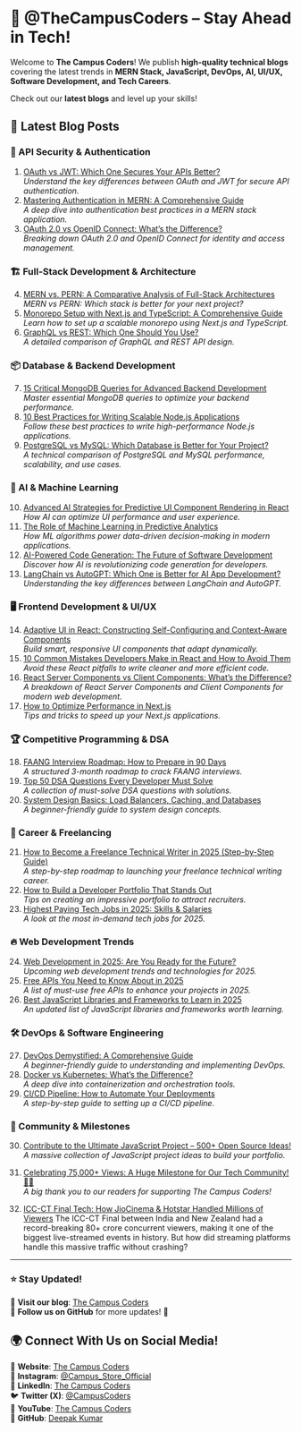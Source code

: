 # 🚀 @TheCampusCoders – Stay Ahead in Tech!

Welcome to **The Campus Coders**! We publish **high-quality technical blogs** covering the latest trends in **MERN Stack, JavaScript, DevOps, AI, UI/UX, Software Development, and Tech Careers**.  

Check out our **latest blogs** and level up your skills!  

## 📢 Latest Blog Posts  

### 🔐 API Security & Authentication  
1. [OAuth vs JWT: Which One Secures Your APIs Better?](https://www.thecampuscoders.com/blogs/oauth-vs-jwt)  
   _Understand the key differences between OAuth and JWT for secure API authentication._  
2. [Mastering Authentication in MERN: A Comprehensive Guide]()  
   _A deep dive into authentication best practices in a MERN stack application._  
3. [OAuth 2.0 vs OpenID Connect: What’s the Difference?]()  
   _Breaking down OAuth 2.0 and OpenID Connect for identity and access management._  

### 🏗️ Full-Stack Development & Architecture  
4. [MERN vs. PERN: A Comparative Analysis of Full-Stack Architectures](https://www.thecampuscoders.com/blogs/mern-vs-pern)  
   _MERN vs PERN: Which stack is better for your next project?_  
5. [Monorepo Setup with Next.js and TypeScript: A Comprehensive Guide](https://www.thecampuscoders.com/blogs/monorepo-setup-nextjs-typescript)  
   _Learn how to set up a scalable monorepo using Next.js and TypeScript._  
6. [GraphQL vs REST: Which One Should You Use?]()  
   _A detailed comparison of GraphQL and REST API design._  

### 📦 Database & Backend Development  
7. [15 Critical MongoDB Queries for Advanced Backend Development](https://www.thecampuscoders.com/blogs/mongodb-advanced-queries-guide)  
   _Master essential MongoDB queries to optimize your backend performance._  
8. [10 Best Practices for Writing Scalable Node.js Applications](https://www.thecampuscoders.com/blogs/10-best-node-js-applications)  
   _Follow these best practices to write high-performance Node.js applications._  
9. [PostgreSQL vs MySQL: Which Database is Better for Your Project?]()  
   _A technical comparison of PostgreSQL and MySQL performance, scalability, and use cases._  

### 🤖 AI & Machine Learning  
10. [Advanced AI Strategies for Predictive UI Component Rendering in React]()  
    _How AI can optimize UI performance and user experience._  
11. [The Role of Machine Learning in Predictive Analytics](https://www.thecampuscoders.com/blogs/role-of-ml-in-predictive-analytics)  
    _How ML algorithms power data-driven decision-making in modern applications._  
12. [AI-Powered Code Generation: The Future of Software Development]()  
    _Discover how AI is revolutionizing code generation for developers._  
13. [LangChain vs AutoGPT: Which One is Better for AI App Development?]()  
    _Understanding the key differences between LangChain and AutoGPT._  

### 🖥️ Frontend Development & UI/UX  
14. [Adaptive UI in React: Constructing Self-Configuring and Context-Aware Components](https://www.thecampuscoders.com/blogs/adaptive-ui-in-react-smart-dynamic)  
    _Build smart, responsive UI components that adapt dynamically._  
15. [10 Common Mistakes Developers Make in React and How to Avoid Them]()  
    _Avoid these React pitfalls to write cleaner and more efficient code._  
16. [React Server Components vs Client Components: What’s the Difference?]()  
    _A breakdown of React Server Components and Client Components for modern web development._  
17. [How to Optimize Performance in Next.js]()  
    _Tips and tricks to speed up your Next.js applications._  

### 🏆 Competitive Programming & DSA  
18. [FAANG Interview Roadmap: How to Prepare in 90 Days](https://www.thecampuscoders.com/blogs/faang-interview-in-90-days)  
    _A structured 3-month roadmap to crack FAANG interviews._  
19. [Top 50 DSA Questions Every Developer Must Solve]()  
    _A collection of must-solve DSA questions with solutions._  
20. [System Design Basics: Load Balancers, Caching, and Databases]()  
    _A beginner-friendly guide to system design concepts._  

### 📢 Career & Freelancing  
21. [How to Become a Freelance Technical Writer in 2025 (Step-by-Step Guide)](https://www.thecampuscoders.com/blogs/freelance-writer-in-2025)  
    _A step-by-step roadmap to launching your freelance technical writing career._  
22. [How to Build a Developer Portfolio That Stands Out]()  
    _Tips on creating an impressive portfolio to attract recruiters._  
23. [Highest Paying Tech Jobs in 2025: Skills & Salaries]()  
    _A look at the most in-demand tech jobs for 2025._  

### 🔥 Web Development Trends  
24. [Web Development in 2025: Are You Ready for the Future?](https://www.thecampuscoders.com/blogs/web-development-in-2025)  
    _Upcoming web development trends and technologies for 2025._  
25. [Free APIs You Need to Know About in 2025]()  
    _A list of must-use free APIs to enhance your projects in 2025._  
26. [Best JavaScript Libraries and Frameworks to Learn in 2025]()  
    _An updated list of JavaScript libraries and frameworks worth learning._  

### 🛠️ DevOps & Software Engineering  
27. [DevOps Demystified: A Comprehensive Guide](https://www.thecampuscoders.com/blogs/devops-demystified-a-guide)  
    _A beginner-friendly guide to understanding and implementing DevOps._  
28. [Docker vs Kubernetes: What’s the Difference?]()  
    _A deep dive into containerization and orchestration tools._  
29. [CI/CD Pipeline: How to Automate Your Deployments]()  
    _A step-by-step guide to setting up a CI/CD pipeline._  

### 🎉 Community & Milestones  
30. [Contribute to the Ultimate JavaScript Project – 500+ Open Source Ideas!](https://www.thecampuscoders.com/blogs/ultimate-js-project-500-ideas)  
    _A massive collection of JavaScript project ideas to build your portfolio._  
31. [Celebrating 75,000+ Views: A Huge Milestone for Our Tech Community! 🚀🎉]()  
    _A big thank you to our readers for supporting The Campus Coders!_

32. [ICC-CT Final Tech: How JioCinema & Hotstar Handled Millions of Viewers](https://www.thecampuscoders.com/blogs/icc-ct-final-tech-streaming)
   The ICC-CT Final between India and New Zealand had a record-breaking 80+ crore concurrent viewers, making it one of the biggest live-streamed events in history. But how did streaming platforms handle this massive traffic without crashing?

---

### ⭐ **Stay Updated!**  
🔗 **Visit our blog**: [The Campus Coders](https://www.thecampuscoders.com/blogs)  
📌 **Follow us on GitHub** for more updates! 🚀  


## 🌍 **Connect With Us on Social Media!**  

🔗 **Website**: [The Campus Coders](https://www.thecampuscoders.com/blogs)  
📢 **Instagram**: [@Campus_Store_Official](https://www.instagram.com/thecampuscoders)  
💬 **LinkedIn**: [The Campus Coders](https://www.linkedin.com/company/thecampuscoders)  
🐦 **Twitter (X)**: [@CampusCoders](https://twitter.com/thecampuscoders)  
🎥 **YouTube**: [The Campus Coders](https://www.youtube.com/@thecampuscoders)  
📂 **GitHub**: [Deepak Kumar](https://github.com/deepakkumar55)

